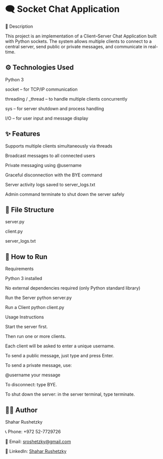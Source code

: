 # 🗨️ Socket Chat Application

📌 Description

This project is an implementation of a Client–Server Chat Application built with Python sockets.
The system allows multiple clients to connect to a central server, send public or private messages, and communicate in real-time.

## ⚙️ Technologies Used

Python 3

socket – for TCP/IP communication

threading / _thread – to handle multiple clients concurrently

sys – for server shutdown and process handling

I/O – for user input and message display

## ✨ Features

Supports multiple clients simultaneously via threads

Broadcast messages to all connected users

Private messaging using @username

Graceful disconnection with the BYE command

Server activity logs saved to server_logs.txt

Admin command terminate to shut down the server safely

## 📂 File Structure

 server.py

 client.py 
 
 server_logs.txt
 

 
## 🚀 How to Run
Requirements

Python 3 installed

No external dependencies required (only Python standard library)

Run the Server
python server.py

Run a Client
python client.py

Usage Instructions

Start the server first.

Then run one or more clients.

Each client will be asked to enter a unique username.

To send a public message, just type and press Enter.

To send a private message, use:

@username your message


To disconnect: type BYE.

To shut down the server: in the server terminal, type terminate.

## 👨‍💻 Author

Shahar Rushetzky

📞 Phone: +972 52-7729726

📧 Email: sroshetzky@gmail.com

🔗 LinkedIn: [Shahar Rushetzky](https://www.linkedin.com/in/shahar-rushetzky/)

